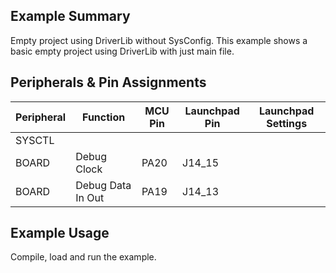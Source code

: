 ## Example Summary

Empty project using DriverLib without SysConfig.
This example shows a basic empty project using DriverLib with just main file.

## Peripherals & Pin Assignments

| Peripheral | Function | MCU Pin | Launchpad Pin | Launchpad Settings |
| --- | --- | --- | --- | --- |
| SYSCTL |  |  |  |  |
| BOARD | Debug Clock | PA20 | J14_15 |  |
| BOARD | Debug Data In Out | PA19 | J14_13 |  |

## Example Usage

Compile, load and run the example.
